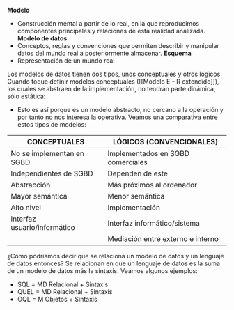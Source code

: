 **Modelo**
- Construcción mental a partir de lo real, en la que reproducimos componentes principales y relaciones de esta realidad analizada.
**Modelo de datos**
- Conceptos, reglas y convenciones que permiten describir y manipular datos del mundo real a posteriormente almacenar.
**Esquema**
- Representación de un mundo real

Los modelos de datos tienen dos tipos, unos conceptuales y otros lógicos. Cuando toque definir modelos conceptuales ([[Modelo E - R extendido]]), los cuales se abstraen de la implementación, no tendrán parte dinámica, sólo estática:
- Esto es así porque es un modelo abstracto, no cercano a la operación y por tanto no nos interesa la operativa.
Veamos una comparativa entre estos tipos de modelos:

| **CONCEPTUALES**             | LÓGICOS (CONVENCIONALES)          |
| ---------------------------- | --------------------------------- |
| No se implementan en SGBD    | Implementados en SGBD comerciales |
| Independientes de SGBD       | Dependen de este                  |
| Abstracción                  | Más próximos al ordenador         |
| Mayor semántica              | Menor semántica                   |
| Alto nivel                   | Implementación                    |
| Interfaz usuario/informático | Interfaz informático/sistema      |
|                              | Mediación entre externo e interno |
¿Cómo podríamos decir que se relaciona un modelo de datos y un lenguaje de datos entonces? Se relacionan en que un lenguaje de datos es la suma de un modelo de datos más la sintaxis. Veamos algunos ejemplos:
- SQL = MD Relacional + Sintaxis
- QUEL = MD Relacional + Sintaxis
- OQL = M Objetos + Sintaxis




